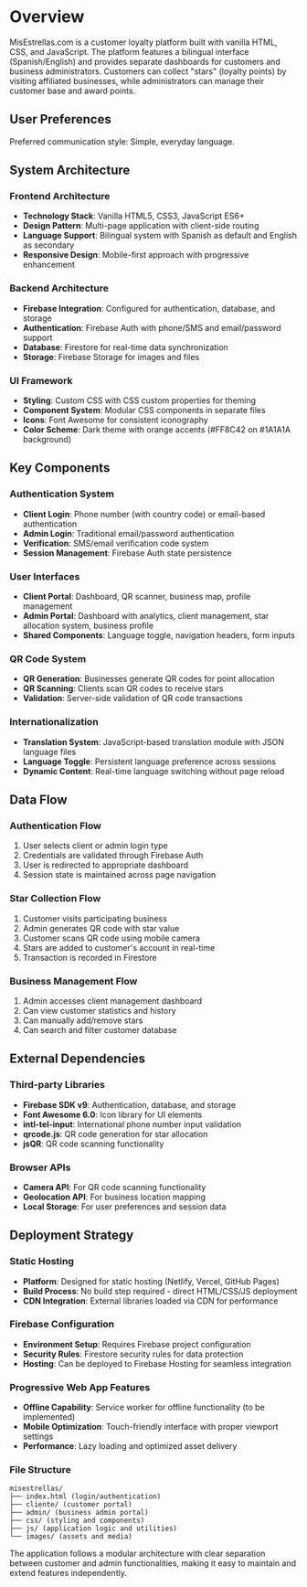 # Overview

MisEstrellas.com is a customer loyalty platform built with vanilla HTML, CSS, and JavaScript. The platform features a bilingual interface (Spanish/English) and provides separate dashboards for customers and business administrators. Customers can collect "stars" (loyalty points) by visiting affiliated businesses, while administrators can manage their customer base and award points.

## User Preferences

Preferred communication style: Simple, everyday language.

## System Architecture

### Frontend Architecture
- **Technology Stack**: Vanilla HTML5, CSS3, JavaScript ES6+
- **Design Pattern**: Multi-page application with client-side routing
- **Language Support**: Bilingual system with Spanish as default and English as secondary
- **Responsive Design**: Mobile-first approach with progressive enhancement

### Backend Architecture
- **Firebase Integration**: Configured for authentication, database, and storage
- **Authentication**: Firebase Auth with phone/SMS and email/password support
- **Database**: Firestore for real-time data synchronization
- **Storage**: Firebase Storage for images and files

### UI Framework
- **Styling**: Custom CSS with CSS custom properties for theming
- **Component System**: Modular CSS components in separate files
- **Icons**: Font Awesome for consistent iconography
- **Color Scheme**: Dark theme with orange accents (#FF8C42 on #1A1A1A background)

## Key Components

### Authentication System
- **Client Login**: Phone number (with country code) or email-based authentication
- **Admin Login**: Traditional email/password authentication
- **Verification**: SMS/email verification code system
- **Session Management**: Firebase Auth state persistence

### User Interfaces
- **Client Portal**: Dashboard, QR scanner, business map, profile management
- **Admin Portal**: Dashboard with analytics, client management, star allocation system, business profile
- **Shared Components**: Language toggle, navigation headers, form inputs

### QR Code System
- **QR Generation**: Businesses generate QR codes for point allocation
- **QR Scanning**: Clients scan QR codes to receive stars
- **Validation**: Server-side validation of QR code transactions

### Internationalization
- **Translation System**: JavaScript-based translation module with JSON language files
- **Language Toggle**: Persistent language preference across sessions
- **Dynamic Content**: Real-time language switching without page reload

## Data Flow

### Authentication Flow
1. User selects client or admin login type
2. Credentials are validated through Firebase Auth
3. User is redirected to appropriate dashboard
4. Session state is maintained across page navigation

### Star Collection Flow
1. Customer visits participating business
2. Admin generates QR code with star value
3. Customer scans QR code using mobile camera
4. Stars are added to customer's account in real-time
5. Transaction is recorded in Firestore

### Business Management Flow
1. Admin accesses client management dashboard
2. Can view customer statistics and history
3. Can manually add/remove stars
4. Can search and filter customer database

## External Dependencies

### Third-party Libraries
- **Firebase SDK v9**: Authentication, database, and storage
- **Font Awesome 6.0**: Icon library for UI elements
- **intl-tel-input**: International phone number input validation
- **qrcode.js**: QR code generation for star allocation
- **jsQR**: QR code scanning functionality

### Browser APIs
- **Camera API**: For QR code scanning functionality
- **Geolocation API**: For business location mapping
- **Local Storage**: For user preferences and session data

## Deployment Strategy

### Static Hosting
- **Platform**: Designed for static hosting (Netlify, Vercel, GitHub Pages)
- **Build Process**: No build step required - direct HTML/CSS/JS deployment
- **CDN Integration**: External libraries loaded via CDN for performance

### Firebase Configuration
- **Environment Setup**: Requires Firebase project configuration
- **Security Rules**: Firestore security rules for data protection
- **Hosting**: Can be deployed to Firebase Hosting for seamless integration

### Progressive Web App Features
- **Offline Capability**: Service worker for offline functionality (to be implemented)
- **Mobile Optimization**: Touch-friendly interface with proper viewport settings
- **Performance**: Lazy loading and optimized asset delivery

### File Structure
```
misestrellas/
├── index.html (login/authentication)
├── cliente/ (customer portal)
├── admin/ (business admin portal)
├── css/ (styling and components)
├── js/ (application logic and utilities)
└── images/ (assets and media)
```

The application follows a modular architecture with clear separation between customer and admin functionalities, making it easy to maintain and extend features independently.